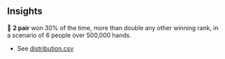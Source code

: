 ## Insights

🥇 **2 pair** won 30% of the time, more than double any other winning rank, in a scenario of 6 people over 500,000 hands.
  - See [distribution.csv](https://github.com/wrightben/math/blob/master/Poker/Auto/Insights/scenarios/Random%20-%206%20Players%20-%20500K%20Hands/distribution.csv)
